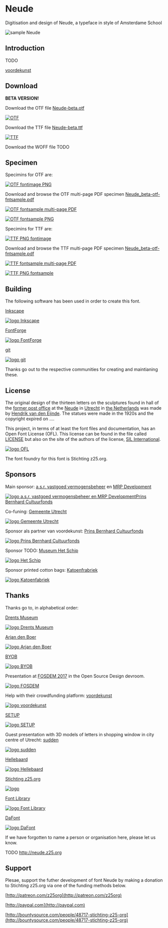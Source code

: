 Neude
=====

Digitisation and design of Neude, a typeface in style of Amsterdame School

![sample Neude](images/sample-neude.png?raw=true)


Introduction
------------

TODO

[voordekunst](https://voordekunst.nl/projecten/4858-digitalisering-en-ontwerp-font-neude-1)


Download
--------

**BETA VERSION!**

Download the OTF file [Neude-beta.otf](https://github.com/z25/neude/blob/master/Neude_beta.otf?raw=true)

[![OTF](images/application-x-font-otf.png?raw=true)](https://github.com/z25/neude/blob/master/Neude_beta.otf?raw=true)

Download the TTF file [Neude-beta.ttf](https://github.com/z25/neude/blob/master/Neude_beta.otf?raw=true)

[![TTF](images/application-x-font-ttf.png?raw=true)](https://github.com/z25/neude/blob/master/Neude_beta.ttf?raw=true)

Download the WOFF file TODO


Specimen
--------

Specimins for OTF are:

[![OTF fontimage PNG](specimens/Neude_beta-otf-fontimage.png?raw=true)](https://github.com/z25/neude/blob/master/specimens/Neude_beta-otf-fontimage.png?raw=true)

Download and browse the OTF multi-page PDF specimen [Neude_beta-otf-fntsample.pdf](https://github.com/z25/neude/blob/master/specimens/Neude_beta-otf-fntsample.pdf?raw=true)

[![OTF fontsample multi-page PDF](images/application-pdf.png)](https://github.com/z25/neude/blob/master/specimens/Neude_beta-otf-fntsample.pdf?raw=true)

[![OTF fontsample PNG](specimens/Neude_beta-otf-fntsample-basic-latin.png?raw=true)](https://github.com/z25/neude/blob/master/specimens/Neude_beta-otf-fntsample-basic-latin.png?raw=true)

Specimins for TTF are:

[![TTF PNG fontimage](specimens/Neude_beta-ttf-fontimage.png?raw=true)](https://github.com/z25/neude/blob/master/specimens/Neude_beta-ttf-fontimage.png?raw=true)

Download and browse the TTF multi-page PDF specimen [Neude_beta-otf-fntsample.pdf](https://github.com/z25/neude/blob/master/specimens/Neude_beta-ttf-fntsample.pdf?raw=true)

[![TTF fontsample multi-page PDF](images/application-pdf.png)](https://github.com/z25/neude/blob/master/specimens/Neude_beta-ttf-fntsample.pdf?raw=true)

[![TTF PNG fontsample](specimens/Neude_beta-ttf-fntsample-basic-latin.png?raw=true)](https://github.com/z25/neude/blob/master/specimens/Neude_beta-ttf-fntsample-basic-latin.png?raw=true)


Building
-------

The following software has been used in order to create this font.

[Inkscape](http://inkscape.org)

[![logo Inkscape](images/logo-inkscape.png?raw=true)](http://inkscape.org)

[FontForge](http://fontforge.github.io)

[![logo FontForge](images/logo-fontforge.png?raw=true)](http://fontforge.github.io)

[git](http://git-scm.com)

[![logo git](images/logo-git.png?raw=true)](http://git-scm.com)

Thanks go out to the respective communities for creating and maintianing these.


License
-------

The original design of the thirteen letters on the sculptures found in hall of the [former post office]() at the [Neude]() in [Utrecht]() in [the Netherlands]() was made by [Hendrik van den Eijnde](). The statues were made in the 1920s and the copyright expired on ....

This project, in terms of at least the font files and documentation, has an Open Font License (OFL). This license can be found in the file called [LICENSE](LICENSE) but also on the site of the authors of the license, [SIL International](http://scripts.sil.org/cms/scripts/page.php?site_id=nrsi&item_id=OFL-FAQ_web).

[![logo OFL](images/logo-ofl.png?raw=true)](http://scripts.sil.org/cms/scripts/page.php?site_id=nrsi&item_id=OFL-FAQ_web)

The font foundry for this font is Stichting z25.org.


Sponsors
--------

Main sponsor: [a.s.r. vastgoed vermogensbeheer](http://asrvastgoedvermogensbeheer.nl) en [MRP Development](http://mrpdevelopment.nl)

[![logo a.s.r. vastgoed vermogensbeheer en MRP DevelopmentPrins Bernhard Cultuurfonds](images/logo-asrmrp.png?raw=true)](http://asrvastgoedvermogensbeheer.nl)

Co-funing: [Gemeente Utrecht](http://utrecht.nl)

[![logo Gemeente Utrecht](images/logo-gemeenteutrecht.png?raw=true)](http://utrecht.nl)

Sponsor als partner van voordekunst: [Prins Bernhard Cultuurfonds](http://cultuurfonds.nl)

[![logo Prins Bernhard Cultuurfonds](images/logo-cultuurfonds.png?raw=true)](http://cultuurfonds.nl)

Sponsor TODO: [Museum Het Schip](http://hetschip.nl)

[![logo Het Schip](images/logo-hetschip.png?raw=true)](http://hetschip.nl)

Sponsor printed cotton bags: [Katoenfrabriek](http://katoenfabriek.nl)

[![logo Katoenfabriek](images/logo-katoenfabriek.png?raw=true)](http://katoenfabriek.nl)


Thanks
------

Thanks go to, in alphabetical order:

[Drents Museum](http://drentsmuseum.nl)

[![logo Drents Museum](images/logo-drentsmuseum.png?raw=true)](http://drentsmuseum.nl)


[Arjan den Boer](http://arjandenboer.nl)

[![logo Arjan den Boer](images/logo-arjandenboer.png?raw=true)](http://arjandenboer.nl)


[BYOB](http://byob.nl)

[![logo BYOB](images/logo-byob.png?raw=true)](http://byob.nl)


Presentation at [FOSDEM 2017](http://fosdem.org/2017/schedule/event/osd_architectural_font_digitalisation/) in the Open Source Design devroom.

[![logo FOSDEM](images/logo-fosdem.png?raw=true)](http://fosdem.org/2017/schedule/event/osd_architectural_font_digitalisation/)


Help with their crowdfunding platform: [voordekunst](http://voordekunst.nl)

[![logo voordekunst](images/logo-voordekunst.png?raw=true)](http://voordekunst.nl)


[SETUP](http://setup.nl)

[![logo SETUP](images/logo-setup.png?raw=true)](http://setup.nl)


Guest presentation with 3D models of letters in shopping window in city centre of Utrecht: [sudden](http://suddenprojects.nl)

[![logo sudden](images/logo-sudden.png?raw=true)](http://suddenprojects.nl)


[Hellebaard](http://hellebaard.nl)

[![logo Hellebaard](images/logo-hellebaard.png?raw=true)](http://hellebaard.nl)


[Stichting z25.org](http://z25.org)

[![logo ](images/logo-z25.png?raw=true)](http://z25.org)


[Font Library](http://fontlibrary.org/en/member/z25)

[![logo Font Library](images/logo-fontlibrary.png?raw=true)](http://fontlibrary.org/en/member/z25)


[DaFont](http://dafont.com/profile.php?user=948889)

[![logo DaFont](images/logo-dafont.png?raw=true)](http://dafont.com/profile.php?user=948889)


If we have forgotten to name a person or organisation here, please let us know.




TODO http://neude.z25.org


Support
-------

Plesae, support the futher development of font Neude by making a donation to Stichting z25.org via one of the funding methods below.

[http://patreon.com/z25org](http://patreon.com/z25org)

[http://paypal.com](http://paypal.com)

[http://bountysource.com/people/48717-stichting-z25-org](http://bountysource.com/people/48717-stichting-z25-org)
